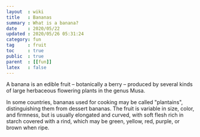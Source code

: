 ```yaml
---
layout  : wiki
title   : Bananas
summary : What is a banana?
date    : 2020/05/22
updated : 2020/05/26 05:31:24
category: fun
tag     : fruit
toc     : true
public  : true
parent  : [[fun]]
latex   : false
---
```


A banana is an edible fruit – botanically a berry – produced by several kinds
of large herbaceous flowering plants in the genus Musa.

In some countries, bananas used for cooking may be called "plantains",
distinguishing them from dessert bananas. The fruit is variable in size, color,
and firmness, but is usually elongated and curved, with soft flesh rich in
starch covered with a rind, which may be green, yellow, red, purple, or brown
when ripe.
